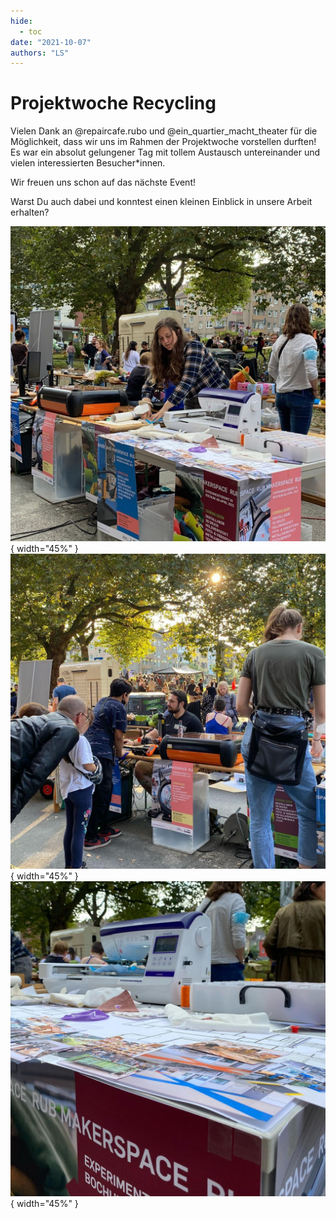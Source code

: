 ```yaml
---
hide:
  - toc
date: "2021-10-07"  
authors: "LS"
---
```


# Projektwoche Recycling

Vielen Dank an @repaircafe.rubo und @ein_quartier_macht_theater für die Möglichkeit, dass wir uns im Rahmen der Projektwoche vorstellen durften!
Es war ein absolut gelungener Tag mit tollem Austausch untereinander und vielen interessierten Besucher\*innen.

Wir freuen uns schon auf das nächste Event!

Warst Du auch dabei und konntest einen kleinen Einblick in unsere Arbeit erhalten?

![ Pia betreut den Makerspace-Stand bei der Projektwoche Recycling.](../medien/2021-10-07a.jpg){ width="45%" } 
![ Michael zeigt interessierten Kindern und Erwachsenen, wie 3D-Drucker und Lasercutter funktionieren.](../medien/2021-10-07b.jpg){ width="45%" } 
![ Nahaufnahme unseres Tischs. Im Vordergrund: Bilder des Makerspaces im Aufbau. Dahinter: unsere Stickmaschine.](../medien/2021-10-07c.jpg){ width="45%" }